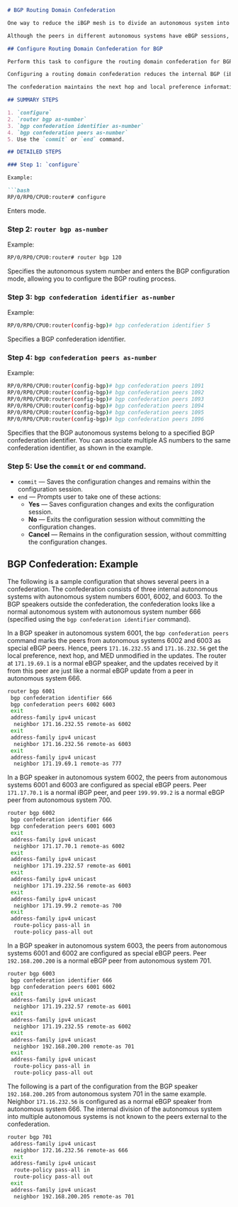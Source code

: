 ```markdown
# BGP Routing Domain Confederation

One way to reduce the iBGP mesh is to divide an autonomous system into multiple sub-autonomous systems and group them into a single confederation. To the outside world, the confederation looks like a single autonomous system. Each autonomous system is fully meshed within itself and has a few connections to other autonomous systems in the same confederation.

Although the peers in different autonomous systems have eBGP sessions, they exchange routing information as if they were iBGP peers. Specifically, the next hop, MED, and local preference information is preserved. This feature allows you to retain a single IGP for all of the autonomous systems.

## Configure Routing Domain Confederation for BGP

Perform this task to configure the routing domain confederation for BGP. This includes specifying a confederation identifier and autonomous systems that belong to the confederation.

Configuring a routing domain confederation reduces the internal BGP (iBGP) mesh by dividing an autonomous system into multiple autonomous systems and grouping them into a single confederation. Each autonomous system is fully meshed within itself and has a few connections to another autonomous system in the same confederation.

The confederation maintains the next hop and local preference information, and that allows you to retain a single Interior Gateway Protocol (IGP) for all autonomous systems. To the outside world, the confederation looks like a single autonomous system.

## SUMMARY STEPS

1. `configure`
2. `router bgp as-number`
3. `bgp confederation identifier as-number`
4. `bgp confederation peers as-number`
5. Use the `commit` or `end` command.

## DETAILED STEPS

### Step 1: `configure`

Example:

```bash
RP/0/RP0/CPU0:router# configure
```

Enters mode.

### Step 2: `router bgp as-number`

Example:

```bash
RP/0/RP0/CPU0:router# router bgp 120
```

Specifies the autonomous system number and enters the BGP configuration mode, allowing you to configure the BGP routing process.

### Step 3: `bgp confederation identifier as-number`

Example:

```bash
RP/0/RP0/CPU0:router(config-bgp)# bgp confederation identifier 5
```

Specifies a BGP confederation identifier.

### Step 4: `bgp confederation peers as-number`

Example:

```bash
RP/0/RP0/CPU0:router(config-bgp)# bgp confederation peers 1091
RP/0/RP0/CPU0:router(config-bgp)# bgp confederation peers 1092
RP/0/RP0/CPU0:router(config-bgp)# bgp confederation peers 1093
RP/0/RP0/CPU0:router(config-bgp)# bgp confederation peers 1094
RP/0/RP0/CPU0:router(config-bgp)# bgp confederation peers 1095
RP/0/RP0/CPU0:router(config-bgp)# bgp confederation peers 1096
```

Specifies that the BGP autonomous systems belong to a specified BGP confederation identifier. You can associate multiple AS numbers to the same confederation identifier, as shown in the example.

### Step 5: Use the `commit` or `end` command.

- `commit` — Saves the configuration changes and remains within the configuration session.
- `end` — Prompts user to take one of these actions:
  - **Yes** — Saves configuration changes and exits the configuration session.
  - **No** — Exits the configuration session without committing the configuration changes.
  - **Cancel** — Remains in the configuration session, without committing the configuration changes.

## BGP Confederation: Example

The following is a sample configuration that shows several peers in a confederation. The confederation consists of three internal autonomous systems with autonomous system numbers 6001, 6002, and 6003. To the BGP speakers outside the confederation, the confederation looks like a normal autonomous system with autonomous system number 666 (specified using the `bgp confederation identifier` command).

In a BGP speaker in autonomous system 6001, the `bgp confederation peers` command marks the peers from autonomous systems 6002 and 6003 as special eBGP peers. Hence, peers `171.16.232.55` and `171.16.232.56` get the local preference, next hop, and MED unmodified in the updates. The router at `171.19.69.1` is a normal eBGP speaker, and the updates received by it from this peer are just like a normal eBGP update from a peer in autonomous system 666.

```bash
router bgp 6001
 bgp confederation identifier 666
 bgp confederation peers 6002 6003
 exit
 address-family ipv4 unicast
  neighbor 171.16.232.55 remote-as 6002
 exit
 address-family ipv4 unicast
  neighbor 171.16.232.56 remote-as 6003
 exit
 address-family ipv4 unicast
  neighbor 171.19.69.1 remote-as 777
```

In a BGP speaker in autonomous system 6002, the peers from autonomous systems 6001 and 6003 are configured as special eBGP peers. Peer `171.17.70.1` is a normal iBGP peer, and peer `199.99.99.2` is a normal eBGP peer from autonomous system 700.

```bash
router bgp 6002
 bgp confederation identifier 666
 bgp confederation peers 6001 6003
 exit
 address-family ipv4 unicast
  neighbor 171.17.70.1 remote-as 6002
 exit
 address-family ipv4 unicast
  neighbor 171.19.232.57 remote-as 6001
 exit
 address-family ipv4 unicast
  neighbor 171.19.232.56 remote-as 6003
 exit
 address-family ipv4 unicast
  neighbor 171.19.99.2 remote-as 700
 exit
 address-family ipv4 unicast
  route-policy pass-all in
  route-policy pass-all out
```

In a BGP speaker in autonomous system 6003, the peers from autonomous systems 6001 and 6002 are configured as special eBGP peers. Peer `192.168.200.200` is a normal eBGP peer from autonomous system 701.

```bash
router bgp 6003
 bgp confederation identifier 666
 bgp confederation peers 6001 6002
 exit
 address-family ipv4 unicast
  neighbor 171.19.232.57 remote-as 6001
 exit
 address-family ipv4 unicast
  neighbor 171.19.232.55 remote-as 6002
 exit
 address-family ipv4 unicast
  neighbor 192.168.200.200 remote-as 701
 exit
 address-family ipv4 unicast
  route-policy pass-all in
  route-policy pass-all out
```

The following is a part of the configuration from the BGP speaker `192.168.200.205` from autonomous system 701 in the same example. Neighbor `171.16.232.56` is configured as a normal eBGP speaker from autonomous system 666. The internal division of the autonomous system into multiple autonomous systems is not known to the peers external to the confederation.

```bash
router bgp 701
 address-family ipv4 unicast
  neighbor 172.16.232.56 remote-as 666
 exit
 address-family ipv4 unicast
  route-policy pass-all in
  route-policy pass-all out
 exit
 address-family ipv4 unicast
  neighbor 192.168.200.205 remote-as 701
```
```